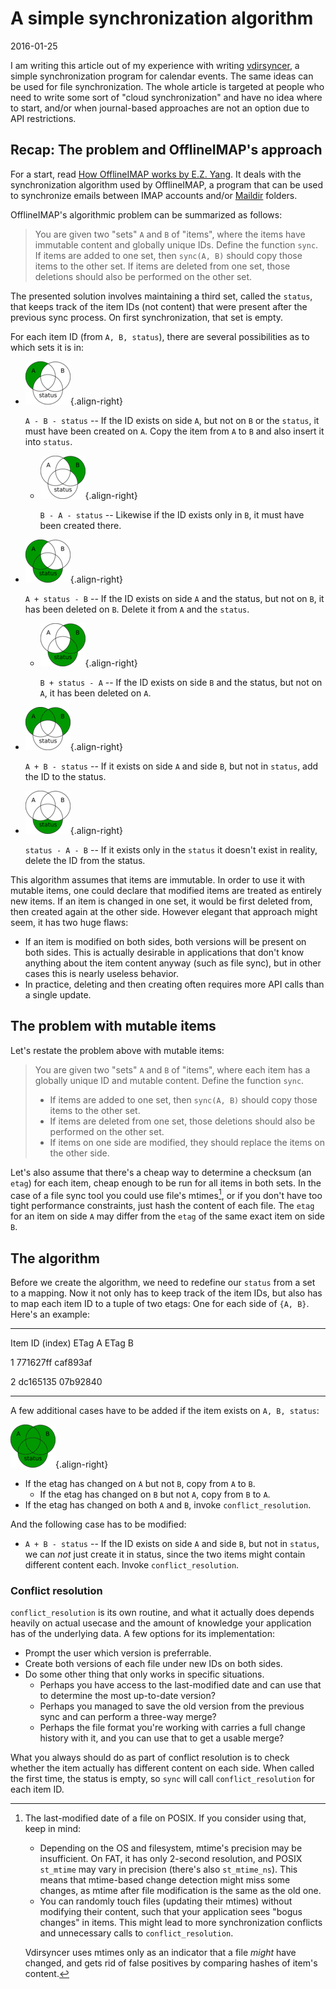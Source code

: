 A simple synchronization algorithm
==================================

<time id=post-date>2016-01-25</time>

I am writing this article out of my experience with writing
[vdirsyncer](https://github.com/untitaker/vdirsyncer), a simple
synchronization program for calendar events. The same ideas can be used
for file synchronization. The whole article is targeted at people who
need to write some sort of \"cloud synchronization\" and have no idea
where to start, and/or when journal-based approaches are not an option
due to API restrictions.

Recap: The problem and OfflineIMAP\'s approach
----------------------------------------------

For a start, read [How OfflineIMAP works by E.Z.
Yang](http://blog.ezyang.com/2012/08/how-offlineimap-works/). It deals
with the synchronization algorithm used by OfflineIMAP, a program that
can be used to synchronize emails between IMAP accounts and/or
[Maildir](https://cr.yp.to/proto/maildir.html) folders.

OfflineIMAP\'s algorithmic problem can be summarized as follows:

> You are given two \"sets\" `A` and `B` of \"items\", where the items
> have immutable content and globally unique IDs. Define the function
> `sync`. If items are added to one set, then `sync(A, B)` should copy
> those items to the other set. If items are deleted from one set, those
> deletions should also be performed on the other set.

The presented solution involves maintaining a third set, called the
`status`, that keeps track of the item IDs (not content) that were
present after the previous sync process. On first synchronization, that
set is empty.

For each item ID (from `A, B, status`), there are several possibilities
as to which sets it is in:

-   ![image](./simplevenn-a.png){.align-right}

    `A - B - status` \-- If the ID exists on side `A`, but not on `B` or
    the `status`, it must have been created on `A`. Copy the item from
    `A` to `B` and also insert it into `status`.

    -   ![image](./simplevenn-b.png){.align-right}

        `B - A - status` \-- Likewise if the ID exists only in `B`, it
        must have been created there.

-   ![image](./simplevenn-as.png){.align-right}

    `A + status - B` \-- If the ID exists on side `A` and the status,
    but not on `B`, it has been deleted on `B`. Delete it from `A` and
    the `status`.

    -   ![image](./simplevenn-bs.png){.align-right}

        `B + status - A` \-- If the ID exists on side `B` and the
        status, but not on `A`, it has been deleted on `A`.

-   ![image](./simplevenn-ab.png){.align-right}

    `A + B - status` \-- If it exists on side `A` and side `B`, but not
    in `status`, add the ID to the status.

-   ![image](./simplevenn-s.png){.align-right}

    `status - A - B` \-- If it exists only in the `status` it doesn\'t
    exist in reality, delete the ID from the status.

This algorithm assumes that items are immutable. In order to use it with
mutable items, one could declare that modified items are treated as
entirely new items. If an item is changed in one set, it would be first
deleted from, then created again at the other side. However elegant that
approach might seem, it has two huge flaws:

-   If an item is modified on both sides, both versions will be present
    on both sides. This is actually desirable in applications that
    don\'t know anything about the item content anyway (such as file
    sync), but in other cases this is nearly useless behavior.
-   In practice, deleting and then creating often requires more API
    calls than a single update.

The problem with mutable items
------------------------------

Let\'s restate the problem above with mutable items:

> You are given two \"sets\" `A` and `B` of \"items\", where each item
> has a globally unique ID and mutable content. Define the function
> `sync`.
>
> -   If items are added to one set, then `sync(A, B)` should copy those
>     items to the other set.
> -   If items are deleted from one set, those deletions should also be
>     performed on the other set.
> -   If items on one side are modified, they should replace the items
>     on the other side.

Let\'s also assume that there\'s a cheap way to determine a checksum (an
`etag`) for each item, cheap enough to be run for all items in both
sets. In the case of a file sync tool you could use file\'s mtimes[^1],
or if you don\'t have too tight performance constraints, just hash the
content of each file. The `etag` for an item on side `A` may differ from
the `etag` of the same exact item on side `B`.

The algorithm
-------------

Before we create the algorithm, we need to redefine our `status` from a
set to a mapping. Now it not only has to keep track of the item IDs, but
also has to map each item ID to a tuple of two etags: One for each side
of `{A, B}`. Here\'s an example:

  ----------------- ---------- ----------
  Item ID (index)   ETag A     ETag B

  1                 771627ff   caf893af

  2                 dc165135   07b92840
  ----------------- ---------- ----------

A few additional cases have to be added if the item exists on
`A, B, status`:

![image](./simplevenn-abs.png){.align-right}

-   If the etag has changed on `A` but not `B`, copy from `A` to `B`.
    -   If the etag has changed on `B` but not `A`, copy from `B` to
        `A`.
-   If the etag has changed on both `A` and `B`, invoke
    `conflict_resolution`.

And the following case has to be modified:

-   `A + B - status` \-- If the ID exists on side `A` and side `B`, but
    not in `status`, we can *not* just create it in status, since the
    two items might contain different content each. Invoke
    `conflict_resolution`.

### Conflict resolution

`conflict_resolution` is its own routine, and what it actually does
depends heavily on actual usecase and the amount of knowledge your
application has of the underlying data. A few options for its
implementation:

-   Prompt the user which version is preferrable.
-   Create both versions of each file under new IDs on both sides.
-   Do some other thing that only works in specific situations.
    -   Perhaps you have access to the last-modified date and can use
        that to determine the most up-to-date version?
    -   Perhaps you managed to save the old version from the previous
        sync and can perform a three-way merge?
    -   Perhaps the file format you\'re working with carries a full
        change history with it, and you can use that to get a usable
        merge?

What you always should do as part of conflict resolution is to check
whether the item actually has different content on each side. When
called the first time, the status is empty, so `sync` will call
`conflict_resolution` for each item ID.

[^1]: The last-modified date of a file on POSIX. If you consider using
    that, keep in mind:

    -   Depending on the OS and filesystem, mtime\'s precision may be
        insufficient. On FAT, it has only 2-second resolution, and POSIX
        `st_mtime` may vary in precision (there\'s also `st_mtime_ns`).
        This means that mtime-based change detection might miss some
        changes, as mtime after file modification is the same as the old
        one.
    -   You can randomly touch files (updating their mtimes) without
        modifying their content, such that your application sees \"bogus
        changes\" in items. This might lead to more synchronization
        conflicts and unnecessary calls to `conflict_resolution`.

    Vdirsyncer uses mtimes only as an indicator that a file *might* have
    changed, and gets rid of false positives by comparing hashes of
    item\'s content.
